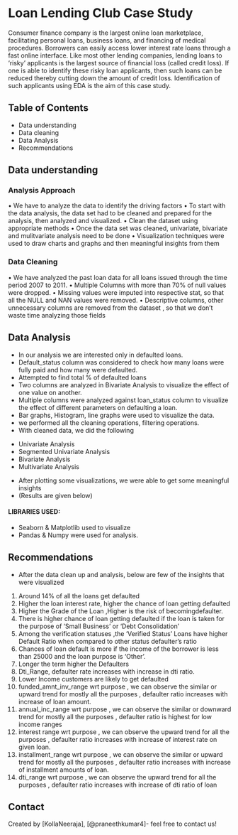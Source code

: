 # Loan Lending Club Case Study
Consumer finance company is the largest online loan marketplace, facilitating personal loans, business loans, and financing of medical procedures. Borrowers can easily access lower interest rate loans through a fast online interface. Like most other lending companies, lending loans to ‘risky’ applicants is the largest source of financial loss (called credit loss). If one is able to identify these risky loan applicants, then such loans can be reduced thereby cutting down the amount of credit loss. Identification of such applicants using EDA is the aim of this case study.

## Table of Contents
* Data understanding
* Data cleaning
* Data Analysis
* Recommendations
<!-- You can include any other section that is pertinent to your problem -->

## Data understanding
### Analysis Approach 
• We have to analyze the data to identify the driving factors 
• To start with the data analysis, the data set had to be cleaned and prepared for the analysis, then analyzed and visualized.
• Clean the dataset using appropriate methods 
• Once the data set was cleaned, univariate, bivariate and mulitvariate analysis need to be done
• Visualization techniques were used to draw charts and graphs and then meaningful insights from them 

<!-- You don't have to answer all the questions - just the ones relevant to your project. -->

### Data Cleaning
• We have analyzed the past loan data for all loans issued through the time period 2007 to 2011.
• Multiple Columns with more than 70% of null values were dropped.
• Missing values were imputed into respective stat, so that all the NULL and NAN values were removed.
• Descriptive columns, other unnecessary columns are removed from the dataset , so that we don’t waste time analyzing those fields

<!-- You don't have to answer all the questions - just the ones relevant to your project. -->

## Data Analysis
- In our analysis we are interested only in defaulted loans. 
- Default_status column was considered to check how many loans were fully paid and how many were defaulted.
-  Attempted to find total % of defaulted loans
- Two columns are analyzed in Bivariate Analysis to visualize the effect of one value on another. 
- Multiple columns were analyzed against loan_status column to visualize the effect of different parameters on defaulting a loan.
- Bar graphs, Histogram, line graphs were used to visualize the data.
- we performed all the cleaning operations, filtering operations.
-  With cleaned data, we did the following
* Univariate Analysis
* Segmented Univariate Analysis
* Bivariate Analysis
* Multivariate Analysis
- After plotting some visualizations, we were able to get some meaningful insights
- (Results are given below)
#### LIBRARIES USED:
- Seaborn & Matplotlib used to visualize 
- Pandas & Numpy were used for analysis.

<!-- As the libraries versions keep on changing, it is recommended to mention the version of library used in this project -->

## Recommendations
- After the data clean up and analysis, below are few of the insights that were visualized
1) Around 14% of all the loans get defaulted
2) Higher the loan interest rate, higher the chance of loan getting defaulted
3) Higher the Grade of the Loan ,Higher is the risk of becomingdefaulter.
4) There is higher chance of loan getting defaulted if the loan is taken for the purpose of ‘Small Business’ or ‘Debt Consolidation’
5) Among the verification statuses ,the ‘Verified Status’ Loans have higher Default Ratio when compared to other status defaulter’s ratio
6) Chances of loan default is more if the income of the borrower is less than 25000 and the loan purpose is ‘Other’.
7) Longer the term higher the Defaulters 
8) Dti_Range, defaulter rate increases with increase in dti ratio.
9) Lower Income customers are likely to get defaulted
10) funded_amnt_inv_range wrt purpose , we can observe the similar or upward trend for mostly all the purposes , defaulter ratio increases with increase of loan amount.
11) annual_inc_range wrt purpose , we can observe the similar or downward trend for mostly all the purposes , defaulter ratio is highest for low income ranges
12) interest range wrt purpose , we can observe the upward trend for all the purposes , defaulter ratio increases with increase of interest rate on given loan.
13) installment_range wrt purpose , we can observe the similar or upward trend for mostly all the purposes , defaulter ratio increases with increase of installment amounts of loan.
14) dti_range wrt purpose , we can observe the upward trend for all the purposes , defaulter ratio increases with increase of dti ratio of loan


## Contact
Created by [KollaNeeraja], [@praneethkumar4]- feel free to contact us!


<!-- Optional -->
<!-- ## License -->
<!-- This project is open source and available under the [... License](). -->

<!-- You don't have to include all sections - just the one's relevant to your project -->
